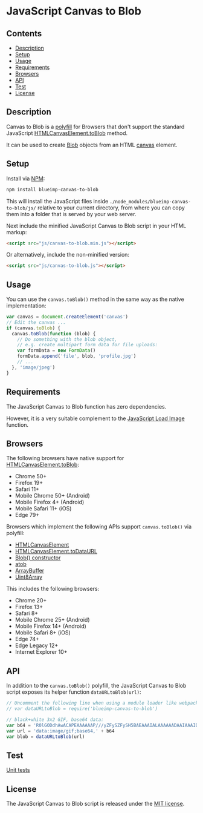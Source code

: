 # JavaScript Canvas to Blob

## Contents

- [Description](#description)
- [Setup](#setup)
- [Usage](#usage)
- [Requirements](#requirements)
- [Browsers](#browsers)
- [API](#api)
- [Test](#test)
- [License](#license)

## Description

Canvas to Blob is a
[polyfill](https://developer.mozilla.org/en-US/docs/Glossary/Polyfill) for
Browsers that don't support the standard JavaScript
[HTMLCanvasElement.toBlob](https://developer.mozilla.org/en-US/docs/Web/API/HTMLCanvasElement/toBlob)
method.

It can be used to create
[Blob](https://developer.mozilla.org/en-US/docs/Web/API/Blob) objects from an
HTML [canvas](https://developer.mozilla.org/en-US/docs/Web/HTML/Element/canvas)
element.

## Setup

Install via [NPM](https://www.npmjs.com/package/blueimp-canvas-to-blob):

```sh
npm install blueimp-canvas-to-blob
```

This will install the JavaScript files inside
`./node_modules/blueimp-canvas-to-blob/js/` relative to your current directory,
from where you can copy them into a folder that is served by your web server.

Next include the minified JavaScript Canvas to Blob script in your HTML markup:

```html
<script src="js/canvas-to-blob.min.js"></script>
```

Or alternatively, include the non-minified version:

```html
<script src="js/canvas-to-blob.js"></script>
```

## Usage

You can use the `canvas.toBlob()` method in the same way as the native
implementation:

```js
var canvas = document.createElement('canvas')
// Edit the canvas ...
if (canvas.toBlob) {
  canvas.toBlob(function (blob) {
    // Do something with the blob object,
    // e.g. create multipart form data for file uploads:
    var formData = new FormData()
    formData.append('file', blob, 'profile.jpg')
    // ...
  }, 'image/jpeg')
}
```

## Requirements

The JavaScript Canvas to Blob function has zero dependencies.

However, it is a very suitable complement to the
[JavaScript Load Image](https://github.com/blueimp/JavaScript-Load-Image)
function.

## Browsers

The following browsers have native support for
[HTMLCanvasElement.toBlob](https://developer.mozilla.org/en-US/docs/Web/API/HTMLCanvasElement/toBlob):

- Chrome 50+
- Firefox 19+
- Safari 11+
- Mobile Chrome 50+ (Android)
- Mobile Firefox 4+ (Android)
- Mobile Safari 11+ (iOS)
- Edge 79+

Browsers which implement the following APIs support `canvas.toBlob()` via
polyfill:

- [HTMLCanvasElement](https://developer.mozilla.org/en-US/docs/Web/API/HTMLCanvasElement)
- [HTMLCanvasElement.toDataURL](https://developer.mozilla.org/en-US/docs/Web/API/HTMLCanvasElement/toDataURL)
- [Blob() constructor](https://developer.mozilla.org/en-US/docs/Web/API/Blob/Blob)
- [atob](https://developer.mozilla.org/en-US/docs/Web/API/WindowOrWorkerGlobalScope/atob)
- [ArrayBuffer](https://developer.mozilla.org/en-US/docs/Web/JavaScript/Reference/Global_Objects/ArrayBuffer)
- [Uint8Array](https://developer.mozilla.org/en-US/docs/Web/JavaScript/Reference/Global_Objects/Uint8Array)

This includes the following browsers:

- Chrome 20+
- Firefox 13+
- Safari 8+
- Mobile Chrome 25+ (Android)
- Mobile Firefox 14+ (Android)
- Mobile Safari 8+ (iOS)
- Edge 74+
- Edge Legacy 12+
- Internet Explorer 10+

## API

In addition to the `canvas.toBlob()` polyfill, the JavaScript Canvas to Blob
script exposes its helper function `dataURLtoBlob(url)`:

```js
// Uncomment the following line when using a module loader like webpack:
// var dataURLtoBlob = require('blueimp-canvas-to-blob')

// black+white 3x2 GIF, base64 data:
var b64 = 'R0lGODdhAwACAPEAAAAAAP///yZFySZFySH5BAEAAAIALAAAAAADAAIAAAIDRAJZADs='
var url = 'data:image/gif;base64,' + b64
var blob = dataURLtoBlob(url)
```

## Test

[Unit tests](https://blueimp.github.io/JavaScript-Canvas-to-Blob/test/)

## License

The JavaScript Canvas to Blob script is released under the
[MIT license](https://opensource.org/licenses/MIT).
